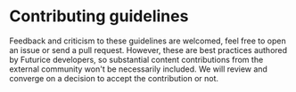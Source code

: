 Contributing guidelines
=======================

Feedback and criticism to these guidelines are welcomed, feel free to open an issue or send a pull request. However, these are best practices authored by Futurice developers, so substantial content contributions from the external community won't be necessarily included. We will review and converge on a decision to accept the contribution or not.
